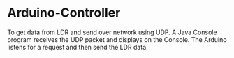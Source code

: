 Arduino-Controller
==================

To get data from LDR and send over network using UDP. 
A Java Console program receives the UDP packet and displays on the Console. 
The Arduino listens for a request and then send the LDR data. 
